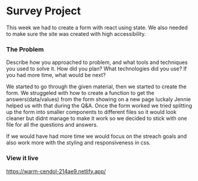 

# Survey Project

This week we had to create a form with react using state. We also needed to make sure the site was created with high accessibility.

### The Problem

Describe how you approached to problem, and what tools and techniques you used to solve it. How did you plan? What technologies did you use? If you had more time, what would be next?

We started to go through the given material, then we started to create the form. We struggeled with how to create a function to get the answers(data/values) from the form showing on a new page luckaly Jennie helped us with that during the Q&A. Once the form worked we tried splitting up the form into smaller components to different files so it would look cleaner but didnt manage to make it work so we decided to stick with one file for all the questions and answers. 

If we would have had more time we would focus on the streach goals and also work more with the styling and responsiveness in css.


### View it live

https://warm-cendol-214ae9.netlify.app/
